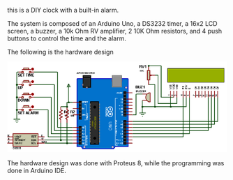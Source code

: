 this is a DIY clock with a built-in alarm.

The system is composed of an Arduino Uno, a DS3232 timer, a 16x2 LCD screen, a buzzer, a 10k Ohm RV amplifier, 2 10K Ohm resistors, and 4 push buttons to control the time and the alarm.

The following is the hardware design

![clock](https://github.com/med0amine/DYI-Clock/blob/main/images/clock.png)

The hardware design was done with Proteus 8, while the programming was done in Arduino IDE.


